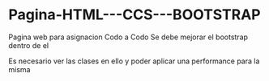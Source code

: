 # Pagina-HTML---CCS---BOOTSTRAP
Pagina web para asignacion Codo a Codo
Se debe mejorar el bootstrap dentro de el

Es necesario ver las clases en ello y poder aplicar una performance para la misma
